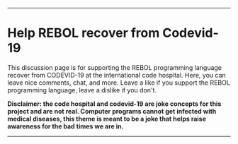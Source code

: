 ***

# Help REBOL recover from Codevid-19

This discussion page is for supporting the REBOL programming language recover from CODEVID-19 at the international code hospital. Here, you can leave nice comments, chat, and more. Leave a like if you support the REBOL programming language, leave a dislike if you don't.

**Disclaimer: the code hospital and codevid-19 are joke concepts for this project and are not real. Computer programs cannot get infected with medical diseases, this theme is meant to be a joke that helps raise awareness for the bad times we are in.**

***
